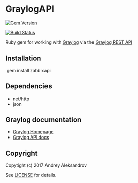 # GraylogAPI

[![Gem Version](https://img.shields.io/gem/v/graylogapi.svg)][gem]

[![Build Status](http://img.shields.io/travis/postgred/graylogapi.svg)][travis]

[gem]: https://rubygems.org/gems/graylogapi
[travis]: https://travis-ci.org/postgred/graylogapi

Ruby gem for working with [Graylog](https://www.graylog.org/) via the [Graylog REST API](http://docs.graylog.org/en/2.2/pages/configuration/rest_api.html?highlight=API)

## Installation

​		gem install zabbixapi



## Dependencies

* net/http
* json

## Graylog documentation

* [Graylog Homepage][Graylog]
* [Graylog API docs][GraylogAPI]

[Graylog]: https://www.graylog.org/
[GraylogAPI]: http://docs.graylog.org/en/2.2/pages/configuration/rest_api.html?highlight=API

## Copyright

Copytight (c) 2017 Andrey Aleksandrov

See [LICENSE][] for details.

[license]: LICENSE.md

